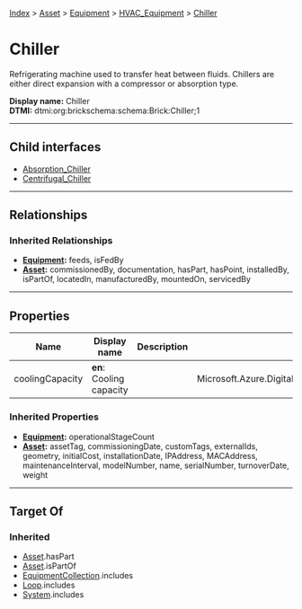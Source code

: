 [Index](../../../../index.md) > [Asset](../../../Asset.md) > [Equipment](../../Equipment.md) > [HVAC_Equipment](../HVAC_Equipment.md) > [Chiller](#)
# Chiller

Refrigerating machine used to transfer heat between fluids. Chillers are either direct expansion with a compressor or absorption type.


**Display name:** Chiller<br />
**DTMI:** dtmi:org:brickschema:schema:Brick:Chiller;1

---

## Child interfaces
* [Absorption_Chiller](Absorption_Chiller.md)
* [Centrifugal_Chiller](Centrifugal_Chiller.md)

---

## Relationships

### Inherited Relationships
* **[Equipment](../../Equipment.md):** feeds, isFedBy
* **[Asset](../../../Asset.md):** commissionedBy, documentation, hasPart, hasPoint, installedBy, isPartOf, locatedIn, manufacturedBy, mountedOn, servicedBy

---

## Properties

|Name|Display name|Description|Schema|Writable|
|-|-|-|-|-|
|coolingCapacity|**en**: Cooling capacity||Microsoft.Azure.DigitalTwins.Parser.Models.DTObjectInfo|True|
### Inherited Properties
* **[Equipment](../../Equipment.md):** operationalStageCount
* **[Asset](../../../Asset.md):** assetTag, commissioningDate, customTags, externalIds, geometry, initialCost, installationDate, IPAddress, MACAddress, maintenanceInterval, modelNumber, name, serialNumber, turnoverDate, weight

---

## Target Of
### Inherited
* [Asset](../../../Asset.md).hasPart
* [Asset](../../../Asset.md).isPartOf
* [EquipmentCollection](../../../../Collection/EquipmentCollection.md).includes
* [Loop](../../../../Collection/Loop/Loop.md).includes
* [System](../../../../Collection/System/System.md).includes
